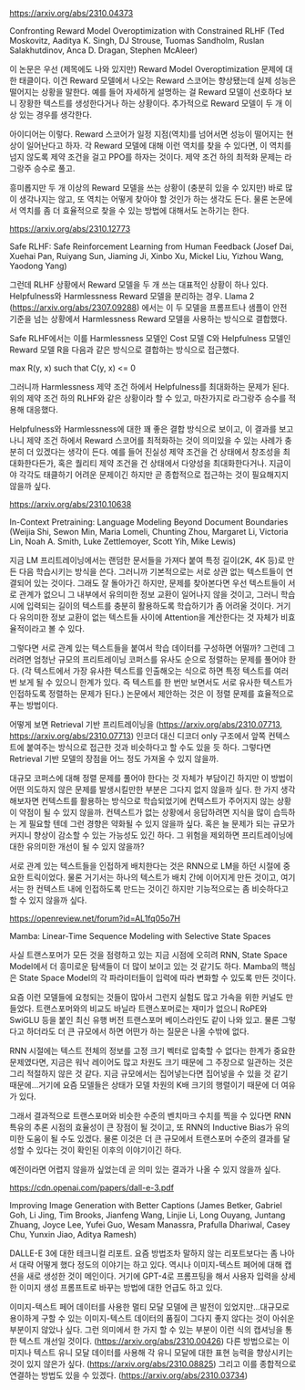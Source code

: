 https://arxiv.org/abs/2310.04373

Confronting Reward Model Overoptimization with Constrained RLHF (Ted Moskovitz, Aaditya K. Singh, DJ Strouse, Tuomas Sandholm, Ruslan Salakhutdinov, Anca D. Dragan, Stephen McAleer)

이 논문은 우선 (제목에도 나와 있지만) Reward Model Overoptimization 문제에 대한 태클이다. 이건 Reward 모델에서 나오는 Reward 스코어는 향상됐는데 실제 성능은 떨어지는 상황을 말한다. 예를 들어 자세하게 설명하는 걸 Reward 모델이 선호하다 보니 장황한 텍스트를 생성한다거나 하는 상황이다. 추가적으로 Reward 모델이 두 개 이상 있는 경우를 생각한다.

아이디어는 이렇다. Reward 스코어가 일정 지점(역치)를 넘어서면 성능이 떨어지는 현상이 일어난다고 하자. 각 Reward 모델에 대해 이런 역치를 찾을 수 있다면, 이 역치를 넘지 않도록 제약 조건을 걸고 PPO를 하자는 것이다. 제약 조건 하의 최적화 문제는 라그랑주 승수로 풀고.

흥미롭지만 두 개 이상의 Reward 모델을 쓰는 상황이 (충분히 있을 수 있지만) 바로 많이 생각나지는 않고, 또 역치는 어떻게 찾아야 할 것인가 하는 생각도 든다. 물론 논문에서 역치를 좀 더 효율적으로 찾을 수 있는 방법에 대해서도 논하기는 한다.

https://arxiv.org/abs/2310.12773

Safe RLHF: Safe Reinforcement Learning from Human Feedback (Josef Dai, Xuehai Pan, Ruiyang Sun, Jiaming Ji, Xinbo Xu, Mickel Liu, Yizhou Wang, Yaodong Yang)

그런데 RLHF 상황에서 Reward 모델을 두 개 쓰는 대표적인 상황이 하나 있다. Helpfulness와 Harmlessness Reward 모델을 분리하는 경우. Llama 2 (https://arxiv.org/abs/2307.09288) 에서는 이 두 모델을 프롬프트나 샘플이 안전 기준을 넘는 상황에서 Harmlessness Reward 모델을 사용하는 방식으로 결합했다.

Safe RLHF에서는 이를 Harmlessness 모델인 Cost 모델 C와 Helpfulness 모델인 Reward 모델 R을 다음과 같은 방식으로 결합하는 방식으로 접근했다.

max R(y, x) such that C(y, x) <= 0

그러니까 Harmlessness 제약 조건 하에서 Helpfulness를 최대화하는 문제가 된다. 위의 제약 조건 하의 RLHF와 같은 상황이라 할 수 있고, 마찬가지로 라그랑주 승수를 적용해 대응했다.

Helpfulness와 Harmlessness에 대한 꽤 좋은 결합 방식으로 보이고, 이 결과를 보고 나니 제약 조건 하에서 Reward 스코어를 최적화하는 것이 의미있을 수 있는 사례가 충분히 더 있겠다는 생각이 든다. 예를 들어 진실성 제약 조건을 건 상태에서 창조성을 최대화한다든가, 혹은 퀄리티 제약 조건을 건 상태에서 다양성을 최대화한다거나. 지금이야 각각도 태클하기 어려운 문제이긴 하지만 곧 종합적으로 접근하는 것이 필요해지지 않을까 싶다.

https://arxiv.org/abs/2310.10638

In-Context Pretraining: Language Modeling Beyond Document Boundaries (Weijia Shi, Sewon Min, Maria Lomeli, Chunting Zhou, Margaret Li, Victoria Lin, Noah A. Smith, Luke Zettlemoyer, Scott Yih, Mike Lewis)

지금 LM 프리트레이닝에서는 랜덤한 문서들을 가져다 붙여 특정 길이(2K, 4K 등)로 만든 다음 학습시키는 방식을 쓴다. 그러니까 기본적으로는 서로 상관 없는 텍스트들이 연결되어 있는 것이다. 그래도 잘 돌아가긴 하지만, 문제를 찾아본다면 우선 텍스트들이 서로 관계가 없으니 그 내부에서 유의미한 정보 교환이 일어나지 않을 것이고, 그러니 학습시에 입력되는 길이의 텍스트를 충분히 활용하도록 학습하기가 좀 어려울 것이다. 거기다 유의미한 정보 교환이 없는 텍스트들 사이에 Attention을 계산한다는 것 자체가 비효율적이라고 볼 수 있다.

그렇다면 서로 관계 있는 텍스트들을 붙여서 학습 데이터를 구성하면 어떨까? 그런데 그러려면 엄청난 규모의 프리트레이닝 코퍼스를 유사도 순으로 정렬하는 문제를 풀어야 한다. (각 텍스트에서 가장 유사한 텍스트를 인출해오는 식으로 하면 특정 텍스트를 여러 번 보게 될 수 있으니 한계가 있다. 즉 텍스트를 한 번만 보면서도 서로 유사한 텍스트가 인접하도록 정렬하는 문제가 된다.) 논문에서 제안하는 것은 이 정렬 문제를 효율적으로 푸는 방법이다.

어떻게 보면 Retrieval 기반 프리트레이닝을 (https://arxiv.org/abs/2310.07713, https://arxiv.org/abs/2310.07713) 인코더 대신 디코더 only 구조에서 앞쪽 컨텍스트에 붙여주는 방식으로 접근한 것과 비슷하다고 할 수도 있을 듯 하다. 그렇다면 Retrieval 기반 모델의 장점을 어느 정도 가져올 수 있지 않을까.

대규모 코퍼스에 대해 정렬 문제를 풀어야 한다는 것 자체가 부담이긴 하지만 이 방법이 어떤 의도하지 않은 문제를 발생시킬만한 부분은 그다지 없지 않을까 싶다. 한 가지 생각해보자면 컨텍스트를 활용하는 방식으로 학습되었기에 컨텍스트가 주어지지 않는 상황이 약점이 될 수 있지 않을까. 컨텍스트가 없는 상황에서 응답하려면 지식을 많이 습득하는 게 필요할 텐데 그런 경향은 약화될 수 있지 않을까 싶다. 혹은 늘 문제가 되는 규모가 커지니 향상이 감소할 수 있는 가능성도 있긴 하다. 그 위험을 제외하면 프리트레이닝에 대한 유의미한 개선이 될 수 있지 않을까?

서로 관계 있는 텍스트들을 인접하게 배치한다는 것은 RNN으로 LM을 하던 시절에 중요한 트릭이었다. 물론 거기서는 하나의 텍스트가 배치 간에 이어지게 만든 것이고, 여기서는 한 컨텍스트 내에 인접하도록 만드는 것이긴 하지만 기능적으로는 좀 비슷하다고 할 수 있지 않을까 싶다.

https://openreview.net/forum?id=AL1fq05o7H

Mamba: Linear-Time Sequence Modeling with Selective State Spaces

사실 트랜스포머가 모든 것을 점령하고 있는 지금 시점에 오히려 RNN, State Space Model에서 더 흥미로운 탐색들이 더 많이 보이고 있는 것 같기도 하다. Mamba의 핵심은 State Space Model의 각 파라미터들이 입력에 따라 변화할 수 있도록 만든 것이다.

요즘 이런 모델들에 요청되는 것들이 많아서 그런지 실험도 많고 가속을 위한 커널도 만들었다. 트랜스포머와의 비교도 바닐라 트랜스포머로는 재미가 없으니 RoPE와 SwiGLU 등을 붙인 최신 유행 버전 트랜스포머 베이스라인도 같이 나와 있고. 물론 그렇다고 하더라도 더 큰 규모에서 하면 어떤가 하는 질문은 나올 수밖에 없다.

RNN 시절에는 텍스트 전체의 정보를 고정 크기 벡터로 압축할 수 없다는 한계가 중요한 문제였다면, 지금은 워낙 레이어도 많고 차원도 크기 때문에 그 주장으로 일관하는 것은 그리 적절하지 않은 것 같다. 지금 규모에서는 집어넣는다면 집어넣을 수 있을 것 같기 때문에...거기에 요즘 모델들은 상태가 모델 차원의 K배 크기의 행렬이기 때문에 더 여유가 있다.

그래서 결과적으로 트랜스포머와 비슷한 수준의 벤치마크 수치를 찍을 수 있다면 RNN 특유의 추론 시점의 효율성이 큰 장점이 될 것이고, 또 RNN의 Inductive Bias가 유의미한 도움이 될 수도 있겠다. 물론 이것은 더 큰 규모에서 트랜스포머 수준의 결과를 달성할 수 있다는 것이 확인된 이후의 이야기이긴 하다.

예전이라면 어렵지 않을까 싶었는데 곧 의미 있는 결과가 나올 수 있지 않을까 싶다.

https://cdn.openai.com/papers/dall-e-3.pdf

Improving Image Generation with Better Captions (James Betker, Gabriel Goh, Li Jing, Tim Brooks, Jianfeng Wang, Linjie Li, Long Ouyang, Juntang Zhuang, Joyce Lee, Yufei Guo, Wesam Manassra, Prafulla Dhariwal, Casey Chu, Yunxin Jiao, Aditya Ramesh)

DALLE-E 3에 대한 테크니컬 리포트. 요즘 방법조차 말하지 않는 리포트보다는 좀 나아서 대략 어떻게 했다 정도의 이야기는 하고 있다. 역시나 이미지-텍스트 페어에 대해 캡션을 새로 생성한 것이 메인이다. 거기에 GPT-4로 프롬프팅을 해서 사용자 입력을 상세한 이미지 생성 프롬프트로 바꾸는 방법에 대한 언급도 하고 있다.

이미지-텍스트 페어 데이터를 사용한 멀티 모달 모델에 큰 발전이 있었지만...대규모로 용이하게 구할 수 있는 이미지-텍스트 데이터의 품질이 그다지 좋지 않다는 것이 아쉬운 부분이지 않았나 싶다. 그런 의미에서 한 가지 할 수 있는 부분이 이런 식의 캡셔닝을 통한 텍스트 개선일 것이다. (https://arxiv.org/abs/2310.00426) 다른 방법으로는 이미지나 텍스트 유니 모달 데이터를 사용해 각 유니 모달에 대한 표현 능력을 향상시키는 것이 있지 않은가 싶다. (https://arxiv.org/abs/2310.08825) 그리고 이를 종합적으로 연결하는 방법도 있을 수 있겠다. (https://arxiv.org/abs/2310.03734)